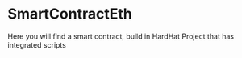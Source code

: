 # SmartContractEth
Here you will find a smart contract, build in HardHat Project that has integrated scripts  
